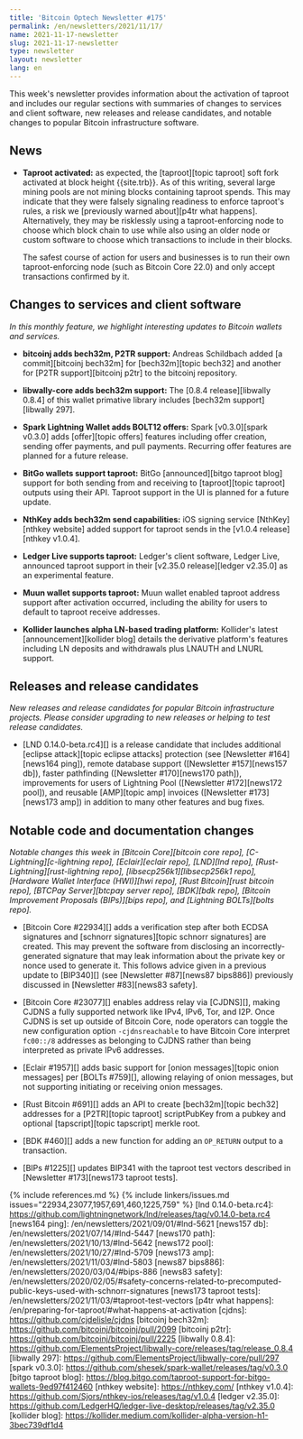 ```yaml
---
title: 'Bitcoin Optech Newsletter #175'
permalink: /en/newsletters/2021/11/17/
name: 2021-11-17-newsletter
slug: 2021-11-17-newsletter
type: newsletter
layout: newsletter
lang: en
---
```

This week's newsletter provides information about the activation of
taproot and includes our regular sections with summaries of changes to
services and client software, new releases and release candidates, and
notable changes to popular Bitcoin infrastructure software.

## News

- **Taproot activated:** as expected, the [taproot][topic taproot] soft
  fork activated at block height {{site.trb}}.  As of this writing,
  several large mining pools are not mining blocks containing taproot
  spends.  This may indicate that they were falsely signaling readiness
  to enforce taproot's rules, a risk we [previously warned about][p4tr
  what happens].  Alternatively, they may be risklessly using a
  taproot-enforcing node to choose which block chain to use while also
  using an older node or custom software to choose which transactions to
  include in their blocks.

    The safest course of action for users and businesses is to run their
    own taproot-enforcing node (such as Bitcoin Core 22.0) and only
    accept transactions confirmed by it.

## Changes to services and client software

*In this monthly feature, we highlight interesting updates to Bitcoin
wallets and services.*

- **bitcoinj adds bech32m, P2TR support:**
  Andreas Schildbach added [a commit][bitcoinj bech32m] for [bech32m][topic
  bech32] and another for [P2TR support][bitcoinj p2tr] to the bitcoinj repository.

- **libwally-core adds bech32m support:**
  The [0.8.4 release][libwally 0.8.4] of this wallet primative library includes [bech32m
  support][libwally 297].

- **Spark Lightning Wallet adds BOLT12 offers:**
  Spark [v0.3.0][spark v0.3.0] adds [offer][topic offers] features including
  offer creation, sending offer payments, and pull payments. Recurring offer
  features are planned for a future release.

- **BitGo wallets support taproot:**
  BitGo [announced][bitgo taproot blog] support for both sending from and
  receiving to [taproot][topic taproot] outputs using their API. Taproot support
  in the UI is planned for a future update.

- **NthKey adds bech32m send capabilities:**
  iOS signing service [NthKey][nthkey website] added support for taproot sends
  in the [v1.0.4 release][nthkey v1.0.4].

- **Ledger Live supports taproot:**
  Ledger's client software, Ledger Live, announced taproot support in their
  [v2.35.0 release][ledger v2.35.0] as an experimental feature.

- **Muun wallet supports taproot:**
  Muun wallet enabled taproot address support after activation occurred,
  including the ability for users to default to taproot receive addresses.

- **Kollider launches alpha LN-based trading platform:**
  Kollider's latest [announcement][kollider blog] details the derivative
  platform's features including LN deposits and withdrawals plus LNAUTH and LNURL
  support.

## Releases and release candidates

*New releases and release candidates for popular Bitcoin infrastructure
projects.  Please consider upgrading to new releases or helping to test
release candidates.*

- [LND 0.14.0-beta.rc4][] is a release candidate that includes
  additional [eclipse attack][topic eclipse attacks] protection (see
  [Newsletter #164][news164 ping]), remote database support ([Newsletter
  #157][news157 db]), faster pathfinding ([Newsletter #170][news170
  path]), improvements for users of Lightning Pool ([Newsletter
  #172][news172 pool]), and reusable [AMP][topic amp] invoices
  ([Newsletter #173][news173 amp]) in addition to many other features
  and bug fixes.

## Notable code and documentation changes

*Notable changes this week in [Bitcoin Core][bitcoin core repo],
[C-Lightning][c-lightning repo], [Eclair][eclair repo], [LND][lnd repo],
[Rust-Lightning][rust-lightning repo], [libsecp256k1][libsecp256k1
repo], [Hardware Wallet Interface (HWI)][hwi repo],
[Rust Bitcoin][rust bitcoin repo], [BTCPay Server][btcpay server repo],
[BDK][bdk repo], [Bitcoin Improvement Proposals (BIPs)][bips repo], and
[Lightning BOLTs][bolts repo].*

- [Bitcoin Core #22934][] adds a verification step after both ECDSA signatures and
  [schnorr signatures][topic schnorr signatures] are created.  This may
  prevent the software from disclosing an incorrectly-generated
  signature that may leak information about the private key or nonce
  used to generate it.  This follows advice given in a previous update
  to [BIP340][] (see [Newsletter #87][news87 bips886]) previously discussed in
  [Newsletter #83][news83 safety].

- [Bitcoin Core #23077][] enables address relay via [CJDNS][], making CJDNS
  a fully supported network like IPv4, IPv6, Tor, and I2P. Once CJDNS is
  set up outside of Bitcoin Core, node operators can toggle the new
  configuration option `-cjdnsreachable` to have Bitcoin Core interpret
  `fc00::/8` addresses as belonging to CJDNS rather than being
  interpreted as private IPv6 addresses.

- [Eclair #1957][] adds basic support for [onion messages][topic onion
  messages] per [BOLTs #759][], allowing relaying of onion messages, but
  not supporting initiating or receiving onion messages.

- [Rust Bitcoin #691][] adds an API to create [bech32m][topic bech32]
  addresses for a [P2TR][topic taproot] scriptPubKey from a pubkey and
  optional [tapscript][topic tapscript] merkle root.

- [BDK #460][] adds a new function for adding an `OP_RETURN` output to a
  transaction.

- [BIPs #1225][] updates BIP341 with the taproot test vectors described
  in [Newsletter #173][news173 taproot tests].

{% include references.md %}
{% include linkers/issues.md issues="22934,23077,1957,691,460,1225,759" %}
[lnd 0.14.0-beta.rc4]: https://github.com/lightningnetwork/lnd/releases/tag/v0.14.0-beta.rc4
[news164 ping]: /en/newsletters/2021/09/01/#lnd-5621
[news157 db]: /en/newsletters/2021/07/14/#lnd-5447
[news170 path]: /en/newsletters/2021/10/13/#lnd-5642
[news172 pool]: /en/newsletters/2021/10/27/#lnd-5709
[news173 amp]: /en/newsletters/2021/11/03/#lnd-5803
[news87 bips886]: /en/newsletters/2020/03/04/#bips-886
[news83 safety]: /en/newsletters/2020/02/05/#safety-concerns-related-to-precomputed-public-keys-used-with-schnorr-signatures
[news173 taproot tests]: /en/newsletters/2021/11/03/#taproot-test-vectors
[p4tr what happens]: /en/preparing-for-taproot/#what-happens-at-activation
[cjdns]: https://github.com/cjdelisle/cjdns
[bitcoinj bech32m]: https://github.com/bitcoinj/bitcoinj/pull/2099
[bitcoinj p2tr]: https://github.com/bitcoinj/bitcoinj/pull/2225
[libwally 0.8.4]: https://github.com/ElementsProject/libwally-core/releases/tag/release_0.8.4
[libwally 297]: https://github.com/ElementsProject/libwally-core/pull/297
[spark v0.3.0]: https://github.com/shesek/spark-wallet/releases/tag/v0.3.0
[bitgo taproot blog]: https://blog.bitgo.com/taproot-support-for-bitgo-wallets-9ed97f412460
[nthkey website]: https://nthkey.com/
[nthkey v1.0.4]: https://github.com/Sjors/nthkey-ios/releases/tag/v1.0.4
[ledger v2.35.0]: https://github.com/LedgerHQ/ledger-live-desktop/releases/tag/v2.35.0
[kollider blog]: https://kollider.medium.com/kollider-alpha-version-h1-3bec739df1d4
